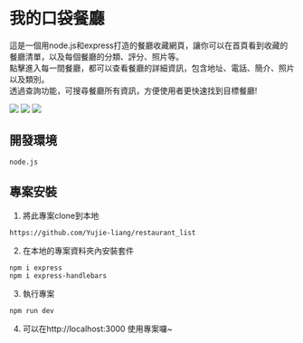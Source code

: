 我的口袋餐廳
===
這是一個用node.js和express打造的餐廳收藏網頁，讓你可以在首頁看到收藏的餐廳清單，以及每個餐廳的分類、評分、照片等。  
點擊進入每一間餐廳，都可以查看餐廳的詳細資訊，包含地址、電話、簡介、照片以及類別。  
透過查詢功能，可搜尋餐廳所有資訊，方便使用者更快速找到目標餐廳!  
  
![](https://i.imgur.com/v4clPPI.png)
![](https://i.imgur.com/XGZpo0h.png)
![](https://i.imgur.com/zRuV769.png)
## 開發環境
```
node.js
```
## 專案安裝
1. 將此專案clone到本地
  ```
  https://github.com/Yujie-liang/restaurant_list
  ```
2. 在本地的專案資料夾內安裝套件
  ```
  npm i express
  npm i express-handlebars
  ```
3. 執行專案
  ```
  npm run dev
  ```
4. 可以在http://localhost:3000 使用專案囉~



